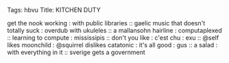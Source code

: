 Tags: hbvu
Title: KITCHEN DUTY
  
get the nook working : with public libraries :: gaelic music that doesn't totally suck : overdub with ukuleles :: a mallansohn hairline : computaplexed :: learning to compute : mississipis :: don't you like :  c'est chu : exu :: @self likes moonchild : @squirrel dislikes catatonic : it's all good : gus :: a salad : with everything in it :: sverige gets a government 